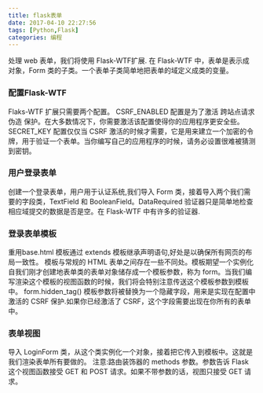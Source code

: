 ```yaml
---
title: flask表单
date: 2017-04-10 22:27:56
tags: [Python,Flask]
categories: 编程
---
```

处理 web 表单，我们将使用 Flask-WTF扩展.
在 Flask-WTF 中，表单是表示成对象，Form 类的子类。一个表单子类简单地把表单的域定义成类的变量。

### 配置Flask-WTF
Flaks-WTF 扩展只需要两个配置。 CSRF_ENABLED 配置是为了激活 跨站点请求伪造 保护。在大多数情况下，你需要激活该配置使得你的应用程序更安全些。
SECRET_KEY 配置仅仅当 CSRF 激活的时候才需要，它是用来建立一个加密的令牌，用于验证一个表单。当你编写自己的应用程序的时候，请务必设置很难被猜测到密钥。

### 用户登录表单
创建一个登录表单，用户用于认证系统,我们导入 Form 类，接着导入两个我们需要的字段类，TextField 和 BooleanField。DataRequired 验证器只是简单地检查相应域提交的数据是否是空。在 Flask-WTF 中有许多的验证器.

### 登录表单模板
重用base.html 模板通过 extends 模板继承声明语句,好处是以确保所有网页的布局一致性。
模板与常规的 HTML 表单之间存在一些不同处。模板期望一个实例化自我们刚才创建地表单类的表单对象储存成一个模板参数，称为 form。当我们编写渲染这个模板的视图函数的时候，我们将会特别注意传送这个模板参数到模板中。
form.hidden_tag() 模板参数将被替换为一个隐藏字段，用来是实现在配置中激活的 CSRF 保护.如果你已经激活了 CSRF，这个字段需要出现在你所有的表单中。

### 表单视图
导入 LoginForm 类，从这个类实例化一个对象，接着把它传入到模板中。这就是我们渲染表单所有要做的。
注意:路由装饰器的 methods 参数。参数告诉 Flask 这个视图函数接受 GET 和 POST 请求。如果不带参数的话，视图只接受 GET 请求。

